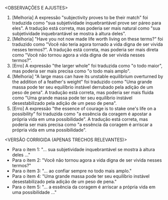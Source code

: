 <OBSERVAÇÕES E AJUSTES>
1. [Melhoria] A expressão "subjectivity proves to be their match" foi traduzida como "sua subjetividade inquebrantável prove ser páreo para eles". A tradução está correta, mas poderia ser mais natural como "sua subjetividade inquebrantável se mostra à altura deles".
2. [Melhoria] "Have you not now made life worth living on these terms?" foi traduzido como "Você não teria agora tornado a vida digna de ser vivida nesses termos?". A tradução está correta, mas poderia ser mais direta como "Você não tornou agora a vida digna de ser vivida nesses termos?".
3. [Erro] A expressão "the larger whole" foi traduzida como "o todo maior", mas poderia ser mais precisa como "o todo mais amplo".
4. [Melhoria] "A large mass can have its unstable equilibrium overturned by the addition of a feather's weight" foi traduzido como "Uma grande massa pode ter seu equilíbrio instável derrubado pela adição de um peso de pena". A tradução está correta, mas poderia ser mais fluida como "Uma grande massa pode ter seu equilíbrio instável desestabilizado pela adição de um peso de pena".
5. [Erro] A expressão "the essence of courage is to stake one's life on a possibility" foi traduzida como "a essência da coragem é apostar a própria vida em uma possibilidade". A tradução está correta, mas poderia ser mais precisa como "a essência da coragem é arriscar a própria vida em uma possibilidade".

<VERSÃO CORRIGIDA (APENAS TRECHOS RELEVANTES)>
- Para o item 1: "... sua subjetividade inquebrantável se mostra à altura deles ..."
- Para o item 2: "Você não tornou agora a vida digna de ser vivida nesses termos?"
- Para o item 3: "... ao confiar sempre no todo mais amplo."
- Para o item 4: "Uma grande massa pode ter seu equilíbrio instável desestabilizado pela adição de um peso de pena."
- Para o item 5: "... a essência da coragem é arriscar a própria vida em uma possibilidade ..."